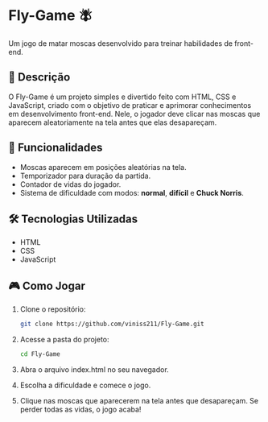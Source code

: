 # Fly-Game 🪰

Um jogo de matar moscas desenvolvido para treinar habilidades de front-end.

## 📝 Descrição

O Fly-Game é um projeto simples e divertido feito com HTML, CSS e JavaScript, criado com o objetivo de praticar e aprimorar conhecimentos em desenvolvimento front-end. Nele, o jogador deve clicar nas moscas que aparecem aleatoriamente na tela antes que elas desapareçam.

## 🚀 Funcionalidades

- Moscas aparecem em posições aleatórias na tela.
- Temporizador para duração da partida.
- Contador de vidas do jogador.
- Sistema de dificuldade com modos: **normal**, **difícil** e **Chuck Norris**.

## 🛠️ Tecnologias Utilizadas

- HTML
- CSS
- JavaScript

## 🎮 Como Jogar

1. Clone o repositório:
   ```bash
   git clone https://github.com/viniss211/Fly-Game.git


2. Acesse a pasta do projeto:
   ```bash
   cd Fly-Game

3. Abra o arquivo index.html no seu navegador.
   
4. Escolha a dificuldade e comece o jogo.

5. Clique nas moscas que aparecerem na tela antes que desapareçam. Se perder todas as vidas, o jogo acaba!




